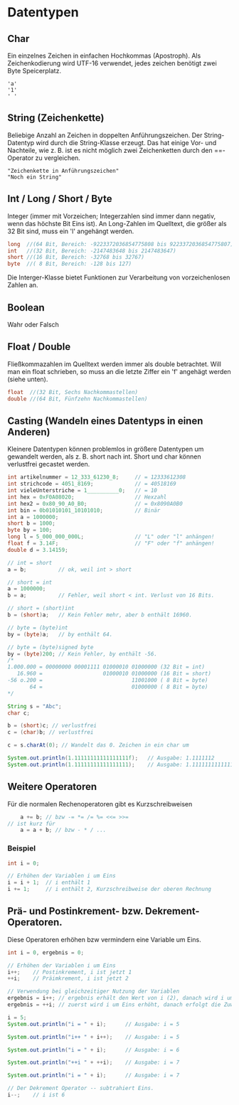 # Datentypen

## Char
Ein einzelnes Zeichen in einfachen Hochkommas (Apostroph). Als Zeichenkodierung wird UTF-16 verwendet, jedes zeichen benötigt zwei Byte Speicerplatz.
```
'a'
'1'
' '
```

## String (Zeichenkette)
Beliebige Anzahl an Zeichen in doppelten Anführungszeichen.
Der String-Datentyp wird durch die String-Klasse erzeugt. Das hat einige Vor- und Nachteile, wie z. B. ist es nicht möglich zwei Zeichenketten durch den ==-Operator zu vergleichen.
```
"Zeichenkette in Anführungszeichen"
"Noch ein String"
```

## Int / Long / Short / Byte
Integer (immer mit Vorzeichen; Integerzahlen sind immer dann negativ, wenn das höchste Bit Eins ist). An Long-Zahlen im Quelltext, die größer als 32 Bit sind, muss ein 'l' angehängt werden.
```JAVA
long  //(64 Bit, Bereich: -9223372036854775808 bis 9223372036854775807)
int   //(32 Bit, Bereich: -2147483648 bis 2147483647)
short //(16 Bit, Bereich: -32768 bis 32767)
byte  //( 8 Bit, Bereich: -128 bis 127)
```
Die Interger-Klasse bietet Funktionen zur Verarbeitung von vorzeichenlosen Zahlen an.

## Boolean
Wahr oder Falsch

## Float / Double
Fließkommazahlen im Quelltext werden immer als double betrachtet. Will man ein float schrieben, so muss an die letzte Ziffer ein 'f' angehägt werden (siehe unten).
```JAVA
float  //(32 Bit, Sechs Nachkommastellen)
double //(64 Bit, Fünfzehn Nachkommastellen)
```

## Casting (Wandeln eines Datentyps in einen Anderen)
Kleinere Datentypen können problemlos in größere Datentypen um gewandelt werden, als z. B. short nach int. Short und char können verlustfrei gecastet werden.

```JAVA
int artikelnummer = 12_333_61230_8;     // = 12333612308
int strichcode = 4051_8169;             // = 40518169
int vieleUnterstriche = 1__________0;   // = 10
int hex = 0xF0A08020;                   // Hexzahl
int hex2 = 0x80_90_A0_B0;               // = 0x8090A0B0
int bin = 0b01010101_10101010;          // Binär
int a = 1000000;
short b = 1000;
byte by = 100;
long l = 5_000_000_000L;                // "L" oder "l" anhängen!
float f = 3.14F;                        // "F" oder "f" anhängen!
double d = 3.14159;

// int = short
a = b;          // ok, weil int > short

// short = int
a = 1000000;
b = a;          // Fehler, weil short < int. Verlust von 16 Bits.

// short = (short)int
b = (short)a;   // Kein Fehler mehr, aber b enthält 16960.

// byte = (byte)int
by = (byte)a;   // by enthält 64.

// byte = (byte)signed byte
by = (byte)200; // Kein Fehler, by enthält -56.
/*
1.000.000 = 00000000 00001111 01000010 01000000 (32 Bit = int)
   16.960 =                   01000010 01000000 (16 Bit = short)
-56 o.200 =                            11001000 ( 8 Bit = byte)
       64 =                            01000000 ( 8 Bit = byte)
*/

String s = "Abc";
char c;

b = (short)c; // verlustfrei
c = (char)b; // verlustfrei

c = s.charAt(0); // Wandelt das 0. Zeichen in ein char um

System.out.println(1.11111111111111111f);   // Ausgabe: 1.1111112
System.out.println(1.11111111111111111);    // Ausgabe: 1.1111111111111112
```

## Weitere Operatoren
Für die normalen Rechenoperatoren gibt es Kurzschreibweisen
```JAVA
    a += b; // bzw -= *= /= %= <<= >>=
// ist kurz für
    a = a + b; // bzw - * / ...
```

### Beispiel

```JAVA
int i = 0;

// Erhöhen der Variablen i um Eins
i = i + 1;  // i enthält 1
i += 1;     // i enthält 2, Kurzschreibweise der oberen Rechnung
```

## Prä- und Postinkrement- bzw. Dekrement-Operatoren.
Diese Operatoren erhöhen bzw vermindern eine Variable um Eins.
```JAVA
int i = 0, ergebnis = 0;

// Erhöhen der Variablen i um Eins
i++;    // Postinkrement, i ist jetzt 1
++i;    // Präimkrement, i ist jetzt 2

// Verwendung bei gleichzeitiger Nutzung der Variablen
ergebnis = i++; // ergebnis erhält den Wert von i (2), danach wird i um Eins erhöht (i ist 3)
ergebnis = ++i; // zuerst wird i um Eins erhöht, danach erfolgt die Zuweisung

i = 5;
System.out.println("i = " + i);      // Ausgabe: i = 5

System.out.println("i++ " + i++);    // Ausgabe: i = 5

System.out.println("i = " + i);      // Ausgabe: i = 6

System.out.println("++i " + ++i);    // Ausgabe: i = 7

System.out.println("i = " + i);      // Ausgabe: i = 7

// Der Dekrement Operator -- subtrahiert Eins.
i--;    // i ist 6
```
